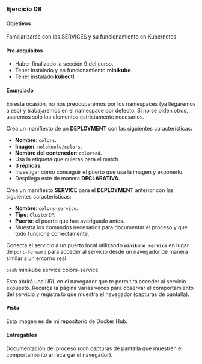 ### Ejercicio 08

#### Objetivos
Familiarizarse con los SERVICES y su funcionamiento en Kubernetes.

#### Pre-requisitos
- Haber finalizado la sección 9 del curso.
- Tener instalado y en funcionamiento **minikube**.
- Tener instalado **kubectl**.

#### Enunciado
En esta ocasión, no nos preocuparemos por los namespaces (ya llegaremos a eso) y trabajaremos en el namespace por defecto. Si no se piden otros, usaremos solo los elementos estrictamente necesarios.

Crea un manifiesto de un **DEPLOYMENT** con las siguientes características:

- **Nombre**: `colors`.
- **Imagen**: `noloknolo/colors`.
- **Nombre del contenedor**: `coloread`.
- Usa la etiqueta que quieras para el match.
- **3 réplicas**.
- Investigar cómo conseguir el puerto que usa la imagen y exponerlo.
- Despliega este de manera **DECLARATIVA**.

Crea un manifiesto **SERVICE** para el **DEPLOYMENT** anterior con las siguientes características:

- **Nombre**: `colors-service`.
- **Tipo**: `ClusterIP`.
- **Puerto**: el puerto que has averiguado antes.
- Muestra los comandos necesarios para documentar el proceso y que todo funcione correctamente.

Conecta el servicio a un puerto local utilizando **`minikube service`** en lugar de `port-forward` para acceder al servicio desde un navegador de manera similar a un entorno real.

`bash`
minikube service colors-service

Esto abrirá una URL en el navegador que te permitirá acceder al servicio expuesto. Recarga la página varias veces para observar el comportamiento del servicio y registra lo que muestra el navegador (capturas de pantalla).

#### Pista
Esta imagen es de mi repositorio de Docker Hub.

#### Entregables
Documentación del proceso (con capturas de pantalla que muestren el comportamiento al recargar el navegador).

